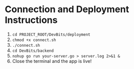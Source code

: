 # Connection and Deployment Instructions

1. `cd PROJECT_ROOT/DevBits/deployment`
2. `chmod +x connect.sh`
3. `./connect.sh`
4. `cd DevBits/backend`
5. `nohup go run your-server.go > server.log 2>&1 &`
6. Close the terminal and the app is live!
